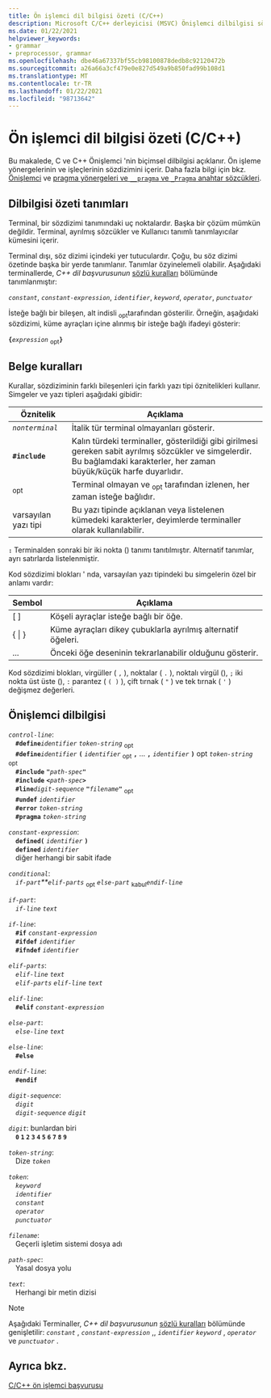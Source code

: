 ```yaml
---
title: Ön işlemci dil bilgisi özeti (C/C++)
description: Microsoft C/C++ derleyicisi (MSVC) Önişlemci dilbilgisi sözdizimini tanımlar ve tanımlar.
ms.date: 01/22/2021
helpviewer_keywords:
- grammar
- preprocessor, grammar
ms.openlocfilehash: dbe46a67337bf55cb98100878dedb8c92120472b
ms.sourcegitcommit: a26a66a3cf479e0e827d549a9b850fad99b108d1
ms.translationtype: MT
ms.contentlocale: tr-TR
ms.lasthandoff: 01/22/2021
ms.locfileid: "98713642"
---
```

# <a name="preprocessor-grammar-summary-cc"></a>Ön işlemci dil bilgisi özeti (C/C++)

Bu makalede, C ve C++ Önişlemci 'nin biçimsel dilbilgisi açıklanır. Ön işleme yönergelerinin ve işleçlerinin sözdizimini içerir. Daha fazla bilgi için bkz. [Önişlemci](../preprocessor/preprocessor.md) ve [pragma yönergeleri ve `__pragma` ve `_Pragma` anahtar sözcükleri](./pragma-directives-and-the-pragma-keyword.md).

## <a name="definitions-for-the-grammar-summary"></a><a name="definitions"></a> Dilbilgisi özeti tanımları

Terminal, bir sözdizimi tanımındaki uç noktalardır. Başka bir çözüm mümkün değildir. Terminal, ayrılmış sözcükler ve Kullanıcı tanımlı tanımlayıcılar kümesini içerir.

Terminal dışı, söz dizimi içindeki yer tutuculardır. Çoğu, bu söz dizimi özetinde başka bir yerde tanımlanır. Tanımlar özyinelemeli olabilir. Aşağıdaki terminallerde, *C++ dil başvurusunun* [sözlü kuralları](../cpp/lexical-conventions.md) bölümünde tanımlanmıştır:

*`constant`*, *`constant-expression`*, *`identifier`*, *`keyword`*, *`operator`*, *`punctuator`*

İsteğe bağlı bir bileşen, alt indisli <sub>opt</sub>tarafından gösterilir. Örneğin, aşağıdaki sözdizimi, küme ayraçları içine alınmış bir isteğe bağlı ifadeyi gösterir:

**`{`***`expression`* <sub>opt</sub>**`}`**

## <a name="document-conventions"></a><a name="conventions"></a> Belge kuralları

Kurallar, sözdiziminin farklı bileşenleri için farklı yazı tipi öznitelikleri kullanır. Simgeler ve yazı tipleri aşağıdaki gibidir:

| Öznitelik | Açıklama |
|---------------|-----------------|
| *`nonterminal`* | İtalik tür terminal olmayanları gösterir. |
| **`#include`** | Kalın türdeki terminaller, gösterildiği gibi girilmesi gereken sabit ayrılmış sözcükler ve simgelerdir. Bu bağlamdaki karakterler, her zaman büyük/küçük harfe duyarlıdır. |
| <sub>opt</sub> | Terminal olmayan ve <sub>opt</sub> tarafından izlenen, her zaman isteğe bağlıdır.|
| varsayılan yazı tipi | Bu yazı tipinde açıklanan veya listelenen kümedeki karakterler, deyimlerde terminaller olarak kullanılabilir. |

**`:`** Terminalden sonraki bir iki nokta () tanımı tanıtılmıştır. Alternatif tanımlar, ayrı satırlarda listelenmiştir.

Kod sözdizimi blokları ' nda, varsayılan yazı tipindeki bu simgelerin özel bir anlamı vardır:

| Sembol | Açıklama |
|---|---|
| \[ ] | Köşeli ayraçlar isteğe bağlı bir öğe. |
| { \| } | Küme ayraçları dikey çubuklarla ayrılmış alternatif öğeleri. |
| ... | Önceki öğe deseninin tekrarlanabilir olduğunu gösterir. |

Kod sözdizimi blokları, virgüller ( `,` ), noktalar ( `.` ), noktalı virgül (), `;` iki nokta üst üste (), `:` parantez ( `( )` ), çift tırnak ( `"` ) ve tek tırnak ( `'` ) değişmez değerleri.

## <a name="preprocessor-grammar"></a><a name="grammar"></a> Önişlemci dilbilgisi

*`control-line`*:\
&emsp;**`#define`***`identifier`* *`token-string`* <sub>opt</sub>\
&emsp;**`#define`***`identifier`* **`(`** *`identifier`* <sub>opt</sub> **`,`** ... **`,`** *`identifier`* <sub></sub> **`)`** opt *`token-string`* <sub>opt</sub>\
&emsp;**`#include`** **`"`**_`path-spec`_**`"`**\
&emsp;**`#include`** **`<`**_`path-spec`_**`>`**\
&emsp;**`#line`***`digit-sequence`* **`"`**_`filename`_**`"`** <sub>opt</sub>\
&emsp;**`#undef`** *`identifier`*\
&emsp;**`#error`** *`token-string`*\
&emsp;**`#pragma`** *`token-string`*

*`constant-expression`*:\
&emsp;**`defined(`** *`identifier`* **`)`**\
&emsp;**`defined`** *`identifier`*\
&emsp;diğer herhangi bir sabit ifade

*`conditional`*:\
&emsp;*`if-part`**`elif-parts`* <sub>opt</sub> *`else-part`* <sub>kabul</sub>*`endif-line`*

*`if-part`*:\
&emsp;*`if-line`* *`text`*

*`if-line`*:\
&emsp;**`#if`** *`constant-expression`*\
&emsp;**`#ifdef`** *`identifier`*\
&emsp;**`#ifndef`** *`identifier`*

*`elif-parts`*:\
&emsp;*`elif-line`* *`text`*\
&emsp;*`elif-parts`* *`elif-line`* *`text`*

*`elif-line`*:\
&emsp;**`#elif`** *`constant-expression`*

*`else-part`*:\
&emsp;*`else-line`* *`text`*

*`else-line`*:\
&emsp;**`#else`**

*`endif-line`*:\
&emsp;**`#endif`**

*`digit-sequence`*:\
&emsp;*`digit`*\
&emsp;*`digit-sequence`* *`digit`*

*`digit`*: bunlardan biri \
&emsp;**`0` `1` `2` `3` `4` `5` `6` `7` `8` `9`**

*`token-string`*:\
&emsp;Dize *`token`*

*`token`*:\
&emsp;*`keyword`*\
&emsp;*`identifier`*\
&emsp;*`constant`*\
&emsp;*`operator`*\
&emsp;*`punctuator`*

*`filename`*:\
&emsp;Geçerli işletim sistemi dosya adı

*`path-spec`*:\
&emsp;Yasal dosya yolu

*`text`*:\
&emsp;Herhangi bir metin dizisi

> [!NOTE]
> Aşağıdaki Terminaller, *C++ dil başvurusunun* [sözlü kuralları](../cpp/lexical-conventions.md) bölümünde genişletilir: *`constant`* , *`constant-expression`* ,, *`identifier`* *`keyword`* , *`operator`* ve *`punctuator`* .

## <a name="see-also"></a>Ayrıca bkz.

[C/C++ ön işlemci başvurusu](../preprocessor/c-cpp-preprocessor-reference.md)
